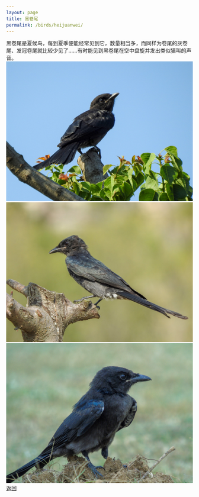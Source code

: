 ```yaml
---
layout: page
title: 黑卷尾
permalink: /birds/heijuanwei/
---
```

黑卷尾是夏候鸟，每到夏季便能经常见到它，数量相当多，而同样为卷尾的灰卷尾、发冠卷尾就比较少见了……有时能见到黑卷尾在空中盘旋并发出类似猫叫的声音。
![](../picture/黑卷尾/DSCN3164.jpg)
![](../picture/黑卷尾/DSCN6694.jpg)
![](../picture/黑卷尾/DSC04731.jpg)
[返回](../../)